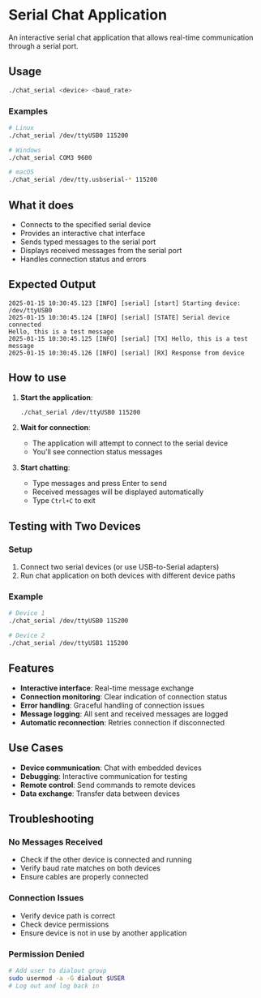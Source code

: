 # Serial Chat Application

An interactive serial chat application that allows real-time communication through a serial port.

## Usage

```bash
./chat_serial <device> <baud_rate>
```

### Examples
```bash
# Linux
./chat_serial /dev/ttyUSB0 115200

# Windows
./chat_serial COM3 9600

# macOS
./chat_serial /dev/tty.usbserial-* 115200
```

## What it does

- Connects to the specified serial device
- Provides an interactive chat interface
- Sends typed messages to the serial port
- Displays received messages from the serial port
- Handles connection status and errors

## Expected Output

```
2025-01-15 10:30:45.123 [INFO] [serial] [start] Starting device: /dev/ttyUSB0
2025-01-15 10:30:45.124 [INFO] [serial] [STATE] Serial device connected
Hello, this is a test message
2025-01-15 10:30:45.125 [INFO] [serial] [TX] Hello, this is a test message
2025-01-15 10:30:45.126 [INFO] [serial] [RX] Response from device
```

## How to use

1. **Start the application**:
   ```bash
   ./chat_serial /dev/ttyUSB0 115200
   ```

2. **Wait for connection**:
   - The application will attempt to connect to the serial device
   - You'll see connection status messages

3. **Start chatting**:
   - Type messages and press Enter to send
   - Received messages will be displayed automatically
   - Type `Ctrl+C` to exit

## Testing with Two Devices

### Setup
1. Connect two serial devices (or use USB-to-Serial adapters)
2. Run chat application on both devices with different device paths

### Example
```bash
# Device 1
./chat_serial /dev/ttyUSB0 115200

# Device 2  
./chat_serial /dev/ttyUSB1 115200
```

## Features

- **Interactive interface**: Real-time message exchange
- **Connection monitoring**: Clear indication of connection status
- **Error handling**: Graceful handling of connection issues
- **Message logging**: All sent and received messages are logged
- **Automatic reconnection**: Retries connection if disconnected

## Use Cases

- **Device communication**: Chat with embedded devices
- **Debugging**: Interactive communication for testing
- **Remote control**: Send commands to remote devices
- **Data exchange**: Transfer data between devices

## Troubleshooting

### No Messages Received
- Check if the other device is connected and running
- Verify baud rate matches on both devices
- Ensure cables are properly connected

### Connection Issues
- Verify device path is correct
- Check device permissions
- Ensure device is not in use by another application

### Permission Denied
```bash
# Add user to dialout group
sudo usermod -a -G dialout $USER
# Log out and log back in
```
